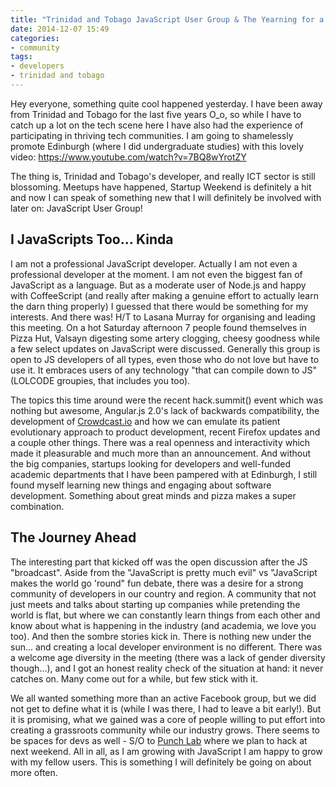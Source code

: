 ```yaml
---
title: "Trinidad and Tobago JavaScript User Group & The Yearning for a Developer Environment"
date: 2014-12-07 15:49
categories:
- community
tags:
- developers
- trinidad and tobago
---
```


Hey everyone, something quite cool happened yesterday. I have been away from Trinidad and Tobago for the last five years O\_o, so while I have to catch up a lot on the tech scene here I have also had the experience of participating in thriving tech communities. I am going to shamelessly promote Edinburgh (where I did undergraduate studies) with this lovely video: <a href="https://www.youtube.com/watch?v=7BQ8wYrotZY" target="_blank" rel="nofollow noopener noreferrer">https://www.youtube.com/watch?v=7BQ8wYrotZY</a>

The thing is, Trinidad and Tobago's developer, and really ICT sector is still blossoming. Meetups have happened, Startup Weekend is definitely a hit and now I can speak of something new that I will definitely be involved with later on: JavaScript User Group!

## I JavaScripts Too... Kinda

I am not a professional JavaScript developer. Actually I am not even a professional developer at the moment. I am not even the biggest fan of JavaScript as a language. But as a moderate user of Node.js and happy with CoffeeScript (and really after making a genuine effort to actually learn the darn thing properly) I guessed that there would be something for my interests. And there was! H/T to Lasana Murray for organising and leading this meeting. On a hot Saturday afternoon 7 people found themselves in Pizza Hut, Valsayn digesting some artery clogging, cheesy goodness while a few select updates on JavaScript were discussed. Generally this group is open to JS developers of all types, even those who do not love but have to use it. It embraces users of any technology "that can compile down to JS" (LOLCODE groupies, that includes you too).

The topics this time around were the recent hack.summit() event which was nothing but awesome, Angular.js 2.0's lack of backwards compatibility, the development of <a href="https://www.crowdcast.io" target="_blank" rel="nofollow noopener noreferrer">Crowdcast.io</a> and how we can emulate its patient evolutionary approach to product development, recent Firefox updates and a couple other things. There was a real openness and interactivity which made it pleasurable and much more than an announcement. And without the big companies, startups looking for developers and well-funded academic departments that I have been pampered with at Edinburgh, I still found myself learning new things and engaging about software development. Something about great minds and pizza makes a super combination.

## The Journey Ahead

The interesting part that kicked off was the open discussion after the JS "broadcast". Aside from the "JavaScript is pretty much evil" vs "JavaScript makes the world go 'round" fun debate, there was a desire for a strong community of developers in our country and region. A community that not just meets and talks about starting up companies while pretending the world is flat, but where we can constantly learn things from each other and know about what is happening in the industry (and academia, we love you too). And then the sombre stories kick in. There is nothing new under the sun... and creating a local developer environment is no different. There was a welcome age diversity in the meeting (there was a lack of gender diversity though...), and I got an honest reality check of the situation at hand: it never catches on. Many come out for a while, but few stick with it.

We all wanted something more than an active Facebook group, but we did not get to define what it is (while I was there, I had to leave a bit early!). But it is promising, what we gained was a core of people willing to put effort into creating a grassroots community while our industry grows. There seems to be spaces for devs as well - S/O to <a href="http://punchlab.us" target="_blank" rel="nofollow noopener noreferrer">Punch Lab</a> where we plan to hack at next weekend. All in all, as I am growing with JavaScript I am happy to grow with my fellow users. This is something I will definitely be going on about more often.
